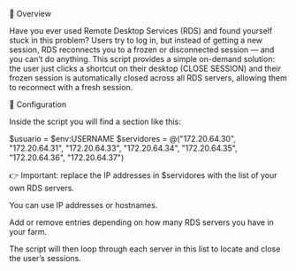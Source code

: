 📝 Overview

Have you ever used Remote Desktop Services (RDS) and found yourself stuck in this problem?
Users try to log in, but instead of getting a new session, RDS reconnects you to a frozen or disconnected session — and you can’t do anything.
This script provides a simple on-demand solution: the user just clicks a shortcut on their desktop (CLOSE SESSION) and their frozen session is automatically closed across all RDS servers, allowing them to reconnect with a fresh session.


🔧 Configuration

Inside the script you will find a section like this:

$usuario = $env:USERNAME
$servidores = @("172.20.64.30", "172.20.64.31", "172.20.64.33", "172.20.64.34", "172.20.64.35", "172.20.64.36", "172.20.64.37")


👉 Important: replace the IP addresses in $servidores with the list of your own RDS servers.

You can use IP addresses or hostnames.

Add or remove entries depending on how many RDS servers you have in your farm.

The script will then loop through each server in this list to locate and close the user’s sessions.
